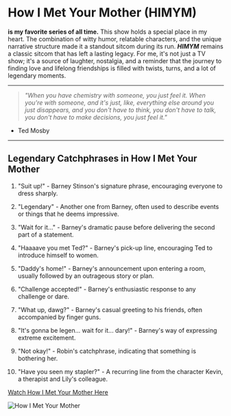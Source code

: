 # How I Met Your Mother (HIMYM)
**is my favorite series of all time.** This show holds a special place in my heart. The combination of witty humor, relatable characters, and the unique narrative structure made it a standout sitcom during its run.
***HIMYM*** remains a classic sitcom that has left a lasting legacy. For me, it's not just a TV show; it's a source of laughter, nostalgia, and a reminder that the journey to finding love and lifelong friendships is filled with twists, turns, and a lot of legendary moments.

---
> *"When you have chemistry with someone, you just feel it. When you're with someone, and it's just, like, everything else around you just disappears, and you don't have to think, you don't have to talk, you don't have to make decisions, you just feel it."*
- Ted Mosby
---

## Legendary Catchphrases in How I Met Your Mother
1. "Suit up!" - Barney Stinson's signature phrase, encouraging everyone to dress sharply.

2. "Legendary" - Another one from Barney, often used to describe events or things that he deems impressive.

3. "Wait for it..." - Barney's dramatic pause before delivering the second part of a statement.

4. "Haaaave you met Ted?" - Barney's pick-up line, encouraging Ted to introduce himself to women.

5. "Daddy's home!" - Barney's announcement upon entering a room, usually followed by an outrageous story or plan.

6. "Challenge accepted!" - Barney's enthusiastic response to any challenge or dare.

7. "What up, dawg?" - Barney's casual greeting to his friends, often accompanied by finger guns.

8. "It's gonna be legen... wait for it... dary!" - Barney's way of expressing extreme excitement.

9. "Not okay!" - Robin's catchphrase, indicating that something is bothering her.

10. "Have you seen my stapler?" - A recurring line from the character Kevin, a therapist and Lily's colleague.

[Watch How I Met Your Mother Here](https://www.hulu.com/series/how-i-met-your-mother-bc68ac79-3ace-4427-9ec0-5ee6f314d194)




![How I Met Your Mother](https://assets.cdn.moviepilot.de/files/37ae7dacf841994a3ba21eb33ce8ab72f81d8ed1f126c61d3af9789dd803/How_I_met_ypur_mother.jpg)


